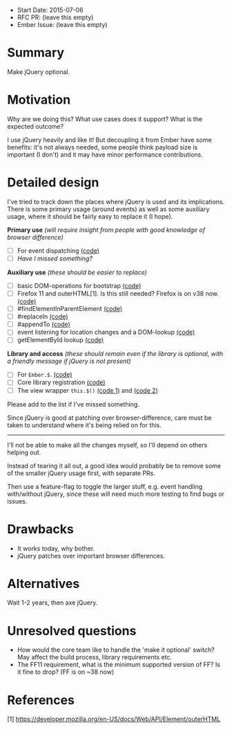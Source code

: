 - Start Date: 2015-07-06
- RFC PR: (leave this empty)
- Ember Issue: (leave this empty)

# Summary

Make jQuery optional.

# Motivation

Why are we doing this? What use cases does it support? What is the expected outcome?

I use jQuery heavily and like it! But decoupling it from Ember have some benefits: it's not always needed,
some people think payload size is important (I don't) and it may have minor performance contributions.

# Detailed design

I've tried to track down the places where jQuery is used and its implications.
There is some primary usage (around events) as well as some auxiliary usage, where it should be fairly easy
to replace it (I hope).

**Primary use** *(will require insight from people with good knowledge of browser difference)*

- [ ] For event dispatching [(code)](https://github.com/emberjs/ember.js/blob/680f997ed0958c420abdcd0b1673111aee26afe7/packages/ember-views/lib/system/event_dispatcher.js)
- [ ] *Have I missed something?*

**Auxiliary use** *(these should be easier to replace)*

- [ ] basic DOM-operations for bootstrap [(code)](https://github.com/emberjs/ember.js/blob/680f997ed0958c420abdcd0b1673111aee26afe7/packages/ember-htmlbars/lib/system/bootstrap.js)
- [ ] Firefox 11 and outerHTML[1]. Is this still needed? Firefox is on v38 now. [(code)](https://github.com/emberjs/ember.js/blob/680f997ed0958c420abdcd0b1673111aee26afe7/packages/ember-views/lib/compat/render_buffer.js#L577)
- [ ] #findElementInParentElement [(code)](https://github.com/emberjs/ember.js/blob/49d58530527c9025b4bafe4f937b0c78cfe3818e/packages/ember-views/lib/views/view.js#L1133)
- [ ] #replaceIn [(code)](https://github.com/emberjs/ember.js/blob/49d58530527c9025b4bafe4f937b0c78cfe3818e/packages/ember-views/lib/views/view.js#L1038)
- [ ] #appendTo [(code)](https://github.com/emberjs/ember.js/blob/49d58530527c9025b4bafe4f937b0c78cfe3818e/packages/ember-views/lib/views/view.js#L961)
- [ ] event listening for location changes and a DOM-lookup [(code)](https://github.com/emberjs/ember.js/blob/680f997ed0958c420abdcd0b1673111aee26afe7/packages/ember-routing/lib/location/history_location.js)
- [ ] getElementById lookup [(code)](https://github.com/emberjs/ember.js/blob/680f997ed0958c420abdcd0b1673111aee26afe7/packages/ember-views/lib/views/states/has_element.js#L25)

**Library and access** *(these should remain even if the library is optional, with a friendly message if jQuery is not present)*

- [ ] For `Ember.$`. [(code)](https://github.com/emberjs/ember.js/blob/680f997ed0958c420abdcd0b1673111aee26afe7/packages/ember-views/lib/main.js#L55)
- [ ] Core library registration [(code)](https://github.com/emberjs/ember.js/blob/680f997ed0958c420abdcd0b1673111aee26afe7/packages/ember-application/lib/system/application.js#L1141)
- [ ] The view wrapper `this.$()` [(code 1)](https://github.com/emberjs/ember.js/blob/49d58530527c9025b4bafe4f937b0c78cfe3818e/packages/ember-views/lib/views/view.js#L918) and [(code 2)](https://github.com/emberjs/ember.js/blob/680f997ed0958c420abdcd0b1673111aee26afe7/packages/ember-views/lib/views/states/has_element.js#L16)

Please add to the list if I've missed something.

Since jQuery is good at patching over browser-difference, care must be taken to understand where it's being
relied on for this.

***

I'll not be able to make all the changes myself, so I'll depend on others helping out.

Instead of tearing it all out, a good idea would probably be to remove some of the smaller jQuery usage first, with
separate PRs.

Then use a feature-flag to toggle the larger stuff, e.g. event handling with/without jQuery,
since these will need much more testing to find bugs or issues.

# Drawbacks

- It works today, why bother.
- jQuery patches over important browser differences.

# Alternatives

Wait 1-2 years, then axe jQuery.

# Unresolved questions

- How would the core team like to handle the 'make it optional' switch? May affect the build process,
library requirements etc.
- The FF11 requirement, what is the minimum supported version of FF? Is it fine to drop? (FF is on ~38 now)

# References

[1] https://developer.mozilla.org/en-US/docs/Web/API/Element/outerHTML
